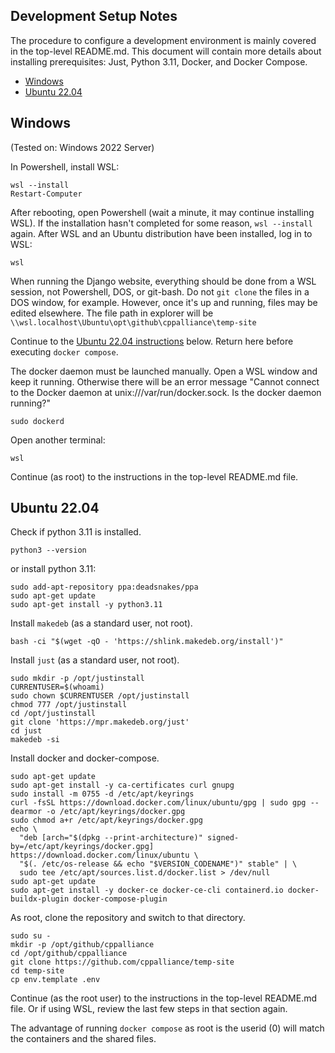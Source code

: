 ## Development Setup Notes

The procedure to configure a development environment is mainly covered in the top-level README.md. This document will contain more details about installing prerequisites: Just, Python 3.11, Docker, and Docker Compose. 

- [Windows](#Windows)
- [Ubuntu 22.04](#ubuntu-2204)


## Windows

(Tested on: Windows 2022 Server)

In Powershell, install WSL:  
```
wsl --install
Restart-Computer
```

After rebooting, open Powershell (wait a minute, it may continue installing WSL). If the installation hasn't completed for some reason,  `wsl --install` again. After WSL and an Ubuntu distribution have been installed, log in to WSL:  
```
wsl
```

When running the Django website, everything should be done from a WSL session, not Powershell, DOS, or git-bash.  Do not `git clone` the files in a DOS window, for example. However, once it's up and running, files may be edited elsewhere. The file path in explorer will be `\\wsl.localhost\Ubuntu\opt\github\cppalliance\temp-site`    

Continue to the [Ubuntu 22.04 instructions](#ubuntu-2204) below. Return here before executing `docker compose`.  

The docker daemon must be launched manually. Open a WSL window and keep it running. Otherwise there will be an error message "Cannot connect to the Docker daemon at unix:///var/run/docker.sock. Is the docker daemon running?"

```
sudo dockerd
```

Open another terminal:  
```
wsl
```

Continue (as root) to the instructions in the top-level README.md file.  

## Ubuntu 22.04

Check if python 3.11 is installed.  
```
python3 --version
```

or install python 3.11:  
```
sudo add-apt-repository ppa:deadsnakes/ppa 
sudo apt-get update
sudo apt-get install -y python3.11
```

Install `makedeb` (as a standard user, not root).  
```
bash -ci "$(wget -qO - 'https://shlink.makedeb.org/install')"
```

Install `just` (as a standard user, not root).

```
sudo mkdir -p /opt/justinstall
CURRENTUSER=$(whoami)
sudo chown $CURRENTUSER /opt/justinstall
chmod 777 /opt/justinstall
cd /opt/justinstall
git clone 'https://mpr.makedeb.org/just'
cd just
makedeb -si
```

Install docker and docker-compose.  
```
sudo apt-get update
sudo apt-get install -y ca-certificates curl gnupg
sudo install -m 0755 -d /etc/apt/keyrings
curl -fsSL https://download.docker.com/linux/ubuntu/gpg | sudo gpg --dearmor -o /etc/apt/keyrings/docker.gpg
sudo chmod a+r /etc/apt/keyrings/docker.gpg
echo \
  "deb [arch="$(dpkg --print-architecture)" signed-by=/etc/apt/keyrings/docker.gpg] https://download.docker.com/linux/ubuntu \
  "$(. /etc/os-release && echo "$VERSION_CODENAME")" stable" | \
  sudo tee /etc/apt/sources.list.d/docker.list > /dev/null
sudo apt-get update
sudo apt-get install -y docker-ce docker-ce-cli containerd.io docker-buildx-plugin docker-compose-plugin
```

As root, clone the repository and switch to that directory.  
```
sudo su -
mkdir -p /opt/github/cppalliance
cd /opt/github/cppalliance
git clone https://github.com/cppalliance/temp-site
cd temp-site
cp env.template .env
```

Continue (as the root user) to the instructions in the top-level README.md file. Or if using WSL, review the last few steps in that section again.  

The advantage of running `docker compose` as root is the userid (0) will match the containers and the shared files.  

